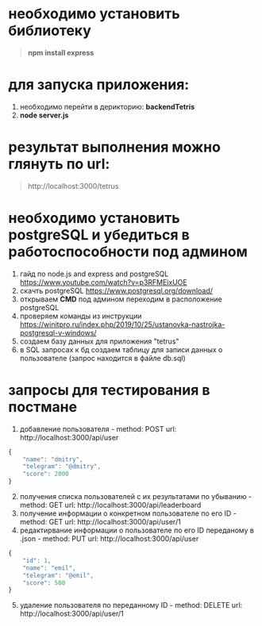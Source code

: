 # необходимо установить библиотеку 
> **npm install express**

# для запуска приложения:
1. необходимо перейти в дерикторию: **backendTetris**
2. **node server.js**

# результат выполнения можно глянуть по url:
> http://localhost:3000/tetrus 

# необходимо установить postgreSQL и убедиться в работоспособности под админом
1. гайд по node.js and express and postgreSQL https://www.youtube.com/watch?v=p3RFMEixUOE
2. скачть postgreSQL https://www.postgresql.org/download/
3. открываем **CMD** под админом переходим в расположение postgreSQL
4. проверяем команды из инструкции https://winitpro.ru/index.php/2019/10/25/ustanovka-nastrojka-postgresql-v-windows/
5. создаем базу данных для приложения "tetrus"
6. в SQL запросах к бд создаем таблицу для записи данных о пользователе (запрос находится в файле db.sql)

# запросы для тестирования в постмане
1. добавление пользователя - method: POST url: http://localhost:3000/api/user
```js
{
    "name": "dmitry",
    "telegram": "@dmitry",
    "score": 2000
}
```
2. получения списка пользователей с их результатами по убыванию - method: GET url: http://localhost:3000/api/leaderboard
3. получение информации о конкретном пользователе по его ID - method: GET url: http://localhost:3000/api/user/1
4. редактирвание информации о пользователе по его ID переданому в .json - method: PUT url: http://localhost:3000/api/user
```js
{
    "id": 1,
    "name": "emil",
    "telegram": "@emil",
    "score": 500
}
```
5. удаление пользователя по переданному ID - method: DELETE url: http://localhost:3000/api/user/1